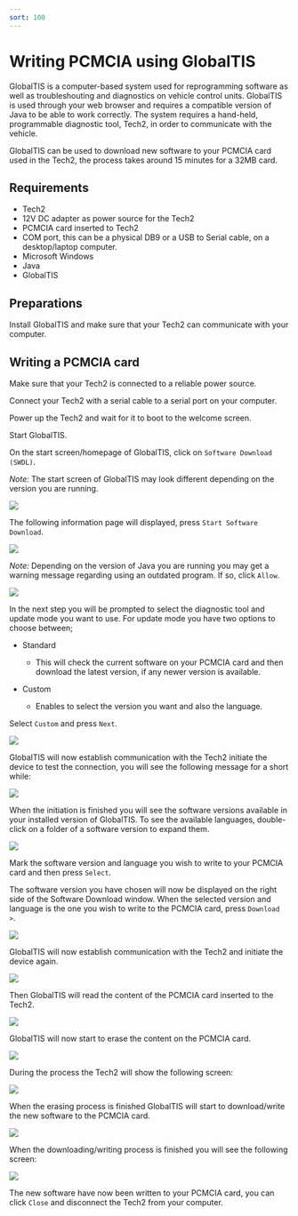 ```yaml
---
sort: 100
---
```


# Writing PCMCIA using GlobalTIS

GlobalTIS is a computer-based system used for reprogramming software as well as troubleshouting and diagnostics on vehicle control units. GlobalTIS is used through your web browser and requires a compatible version of Java to be able to work correctly. The system requires a hand-held, programmable diagnostic tool, Tech2, in order to communicate with the vehicle.

GlobalTIS can be used to download new software to your PCMCIA card used in the Tech2, the process takes around 15 minutes for a 32MB card.

## Requirements

- Tech2
- 12V DC adapter as power source for the Tech2
- PCMCIA card inserted to Tech2
- COM port, this can be a physical DB9 or a USB to Serial cable, on a desktop/laptop computer.
- Microsoft Windows
- Java
- GlobalTIS

## Preparations

Install GlobalTIS and make sure that your Tech2 can communicate with your computer.

## Writing a PCMCIA card

Make sure that your Tech2 is connected to a reliable power source.

Connect your Tech2 with a serial cable to a serial port on your computer.

Power up the Tech2 and wait for it to boot to the welcome screen.

Start GlobalTIS.

On the start screen/homepage of GlobalTIS, click on `Software Download (SWDL)`.

_Note:_ The start screen of GlobalTIS may look different depending on the version you are running.

![](write_globaltis_01.webp)

The following information page will displayed, press `Start Software Download`.

![](write_globaltis_02.webp)

_Note:_ Depending on the version of Java you are running you may get a warning message regarding using an outdated program. If so, click `Allow`.

![](write_globaltis_03.webp)

In the next step you will be prompted to select the diagnostic tool and update mode you want to use. For update mode you have two options to choose between;

- Standard

  - This will check the current software on your PCMCIA card and then download the latest version, if any newer version is available.

- Custom
  - Enables to select the version you want and also the language.

Select `Custom` and press `Next`.

![](write_globaltis_04.webp)

GlobalTIS will now establish communication with the Tech2 initiate the device to test the connection, you will see the following message for a short while:

![](write_globaltis_05.webp)

When the initiation is finished you will see the software versions available in your installed version of GlobalTIS. To see the available languages, double-click on a folder of a software version to expand them.

![](write_globaltis_06.webp)

Mark the software version and language you wish to write to your PCMCIA card and then press `Select`.

The software version you have chosen will now be displayed on the right side of the Software Download window. When the selected version and language is the one you wish to write to the PCMCIA card, press `Download >`.

![](write_globaltis_07.webp)

GlobalTIS will now establish communication with the Tech2 and initiate the device again.

![](write_globaltis_08.webp)

Then GlobalTIS will read the content of the PCMCIA card inserted to the Tech2.

![](write_globaltis_08.webp)

GlobalTIS will now start to erase the content on the PCMCIA card.

![](write_globaltis_09.webp)

During the process the Tech2 will show the following screen:

![](write_globaltis_10.webp)

When the erasing process is finished GlobalTIS will start to download/write the new software to the PCMCIA card.

![](write_globaltis_11.webp)

When the downloading/writing process is finished you will see the following screen:

![](write_globaltis_12.webp)

The new software have now been written to your PCMCIA card, you can click `Close` and disconnect the Tech2 from your computer.
